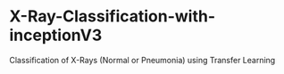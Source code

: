 # X-Ray-Classification-with-inceptionV3
Classification of X-Rays (Normal or Pneumonia) using Transfer Learning
